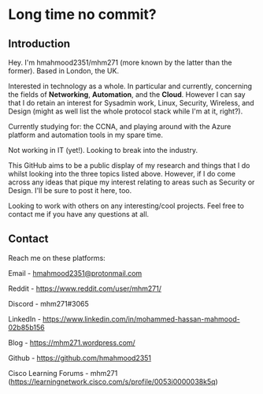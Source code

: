 # Long time no commit?

## Introduction

Hey. I'm hmahmood2351/mhm271 (more known by the latter than the former). Based in London, the UK.

Interested in technology as a whole. In particular and currently, concerning the fields of **Networking**, **Automation**, and the **Cloud**. However I can say that I do retain an interest for Sysadmin work, Linux, Security, Wireless, and Design (might as well list the whole protocol stack while I'm at it, right?).

Currently studying for: the CCNA, and playing around with the Azure platform and automation tools in my spare time.

Not working in IT (yet!). Looking to break into the industry.

This GitHub aims to be a public display of my research and things that I do whilst looking into the three topics listed above. However, if I do come across any ideas that pique my interest relating to areas such as Security or Design. I'll be sure to post it here, too. 

Looking to work with others on any interesting/cool projects. Feel free to contact me if you have any questions at all.


## Contact

Reach me on these platforms:

Email - hmahmood2351@protonmail.com

Reddit - https://www.reddit.com/user/mhm271/

Discord - mhm271#3065

LinkedIn - https://www.linkedin.com/in/mohammed-hassan-mahmood-02b85b156

Blog - https://mhm271.wordpress.com/

Github - https://github.com/hmahmood2351

Cisco Learning Forums - mhm271 (https://learningnetwork.cisco.com/s/profile/0053i0000038k5q)



<!---
hmahmood2351/hmahmood2351 is a ✨ special ✨ repository because its `README.md` (this file) appears on your GitHub profile.
You can click the Preview link to take a look at your changes.
--->

